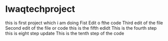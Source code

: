 # Iwaqtechproject
this is first project which i am doing
Fist Edit o fthe code
Third edit of the file
Second edit of the file or code
this is the fifth edidt
This is the fourth step
this is eight step update
This is the tenth step of the code 
